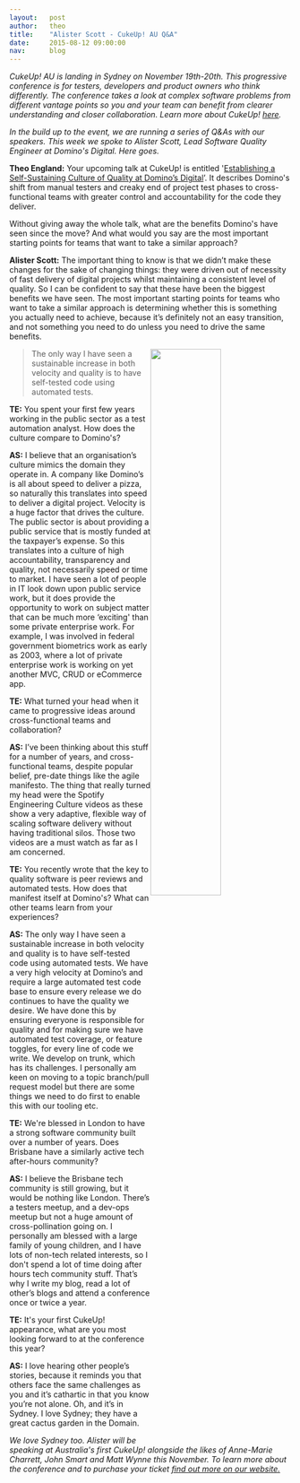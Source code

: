 ```yaml
---
layout:   post
author:   theo
title:    "Alister Scott - CukeUp! AU Q&A"
date:     2015-08-12 09:00:00
nav:      blog
---
```



*CukeUp! AU is landing in Sydney on November 19th-20th. This progressive conference is for testers, developers and product owners who think differently. The conference takes a look at complex software problems from different vantage points so you and your team can benefit from clearer understanding and closer collaboration. Learn more about CukeUp! [here](https://cucumber.io/events/cukeup-australia-2015).*

*In the build up to the event, we are running a series of Q&As with our speakers. This week we spoke to Alister Scott, Lead Software Quality Engineer at Domino's Digital. Here goes.* 

**Theo England:** Your upcoming talk at CukeUp! is entitled '[Establishing a Self-Sustaining Culture of Quality at Domino’s Digital](https://cucumber.io/events/cukeup-australia-2015)’. It describes Domino's shift from manual testers and creaky end of project test phases to cross-functional teams with greater control and accountability for the code they deliver. 

Without giving away the whole talk, what are the benefits Domino's have seen since the move? And what would you say are the most important starting points for teams that want to take a similar approach?

**Alister Scott:** The important thing to know is that we didn’t make these changes for the sake of changing things: they were driven out of necessity of fast delivery of digital projects whilst maintaining a consistent level of quality. So I can be confident to say that these have been the biggest benefits we have seen. The most important starting points for teams who want to take a similar approach is determining whether this is something you actually need to achieve, because it’s definitely not an easy transition, and not something you need to do unless you need to drive the same benefits.

<img src="https://cucumber.io/images/blog/alister-scott-profile-300.jpg" style="float:right; width:50%">

> The only way I have seen a sustainable increase in both velocity and quality is to have self-tested code using automated tests.

**TE:** You spent your first few years working in the public sector as a test automation analyst. How does the culture compare to Domino's? 

**AS:** I believe that an organisation’s culture mimics the domain they operate in. A company like Domino’s is all about speed to deliver a pizza, so naturally this translates into speed to deliver a digital project. Velocity is a huge factor that drives the culture. The public sector is about providing a public service that is mostly funded at the taxpayer’s expense. So this translates into a culture of high accountability, transparency and quality, not necessarily speed or time to market. I have seen a lot of people in IT look down upon public service work, but it does provide the opportunity to work on subject matter that can be much more ‘exciting' than some private enterprise work. For example, I was involved in federal government biometrics work as early as 2003, where a lot of private enterprise work is working on yet another MVC, CRUD or eCommerce app. 

**TE:** What turned your head when it came to progressive ideas around cross-functional teams and collaboration?

**AS:** I’ve been thinking about this stuff for a number of years, and cross-functional teams, despite popular belief, pre-date things like the agile manifesto. The thing that really turned my head were the Spotify Engineering Culture videos as these show a very adaptive, flexible way of scaling software delivery without having traditional silos. Those two videos are a must watch as far as I am concerned.

**TE:** You recently wrote that the key to quality software is peer reviews and automated tests. How does that manifest itself at Domino's? What can other teams learn from your experiences?

**AS:** The only way I have seen a sustainable increase in both velocity and quality is to have self-tested code using automated tests. We have a very high velocity at Domino’s and require a large automated test code base to ensure every release we do continues to have the quality we desire. We have done this by ensuring everyone is responsible for quality and for making sure we have automated test coverage, or feature toggles, for every line of code we write. We develop on trunk, which has its challenges. I personally am keen on moving to a topic branch/pull request model but there are some things we need to do first to enable this with our tooling etc.

**TE:** We're blessed in London to have a strong software community built over a number of years. Does Brisbane have a similarly active tech after-hours community?

**AS:** I believe the Brisbane tech community is still growing, but it would be nothing like London. There’s a testers meetup, and a dev-ops meetup but not a huge amount of cross-pollination going on. I personally am blessed with a large family of young children, and I have lots of non-tech related interests, so I don't spend a lot of time doing after hours tech community stuff. That’s why I write my blog, read a lot of other’s blogs and attend a conference once or twice a year.

**TE:** It's your first CukeUp! appearance, what are you most looking forward to at the conference this year?

**AS:** I love hearing other people’s stories, because it reminds you that others face the same challenges as you and it’s cathartic in that you know you’re not alone. Oh, and it’s in Sydney. I love Sydney; they have a great cactus garden in the Domain.

*We love Sydney too. Alister will be speaking at Australia's first CukeUp! alongside the likes of Anne-Marie Charrett, John Smart and Matt Wynne this November. To learn more about the conference and to purchase your ticket [find out more on our website.](https://cucumber.io/events/cukeup-australia-2015)*

